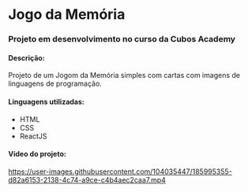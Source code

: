 # Jogo da Memória

### Projeto em desenvolvimento no curso da Cubos Academy

#### Descrição:
Projeto de um Jogom da Memória simples com cartas com imagens de linguagens de programação.

#### Linguagens utilizadas:
- HTML
- CSS
- ReactJS

#### Vídeo do projeto:

https://user-images.githubusercontent.com/104035447/185995355-d82a6153-2138-4c74-a9ce-c4b4aec2caa7.mp4

